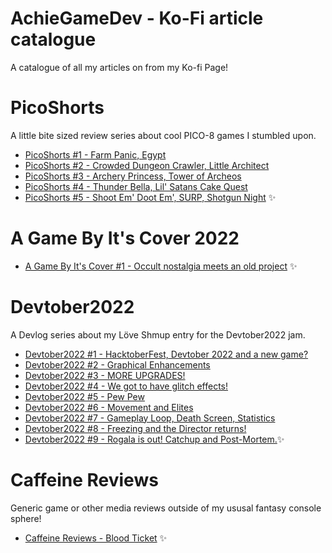 # AchieGameDev - Ko-Fi article catalogue
A catalogue of all my articles on from my Ko-fi Page!

# PicoShorts
A little bite sized review series about cool PICO-8 games I stumbled upon.

- [PicoShorts #1 - Farm Panic, Egypt](https://ko-fi.com/post/PicoShorts-1-E1E29R7LV) 
- [PicoShorts #2 - Crowded Dungeon Crawler, Little Architect](https://ko-fi.com/post/Eng-PicoShorts-2--Crowded-Dungeon-Crawler-Lit-W7W2ADJDB)
- [PicoShorts #3 - Archery Princess, Tower of Archeos](https://ko-fi.com/post/Eng-PicoShorts-3--Archery-Princess-I3I7AIEZA)
- [PicoShorts #4 - Thunder Bella, Lil' Satans Cake Quest](https://ko-fi.com/post/Eng-PicoShorts-4--Thunder-Bella-Lil-Satans-C-V7V2D7QTW)
- [PicoShorts #5 - Shoot Em' Doot Em', SURP, Shotgun Night](https://ko-fi.com/Post/Eng-PicoShorts-5--Shotgun-Night-Shoot-Em-Doo-T6T1FTUL8) ✨

# A Game By It's Cover 2022

- [A Game By It's Cover #1 - Occult nostalgia meets an old project](https://ko-fi.com/post/A-Game-By-Its-Cover-1--Occult-nostalgia-meets-a-C0C3FZFLM) ✨

# Devtober2022
A Devlog series about my Löve Shmup entry for the Devtober2022 jam.

- [Devtober2022 #1 - HacktoberFest, Devtober 2022 and a new game?](https://ko-fi.com/post/Eng-HacktoberFest-Devtober-2022-and-a-new-game-X8X8FJPDN)
- [Devtober2022 #2 - Graphical Enhancements](https://ko-fi.com/Post/Eng-Devtober2020-2--Graphical-Enhancements-X8X3FKCIB)
- [Devtober2022 #3 - MORE UPGRADES!](https://ko-fi.com/Post/Eng-Devtober2022-3--MORE-UPGRADES-R6R3FL67S)
- [Devtober2022 #4 - We got to have glitch effects!](https://ko-fi.com/Post/Eng-Devtober2022-4--We-got-to-have-glitch-effe-S6S1FM1IC)
- [Devtober2022 #5 - Pew Pew](https://ko-fi.com/Post/Eng-Devtober2022-5--Pew-Pew-L4L1FMRQL)
- [Devtober2022 #6 - Movement and Elites](https://ko-fi.com/Post/Devtober2022-6--Movement-and-Elites-K3K1FUUGD) 
- [Devtober2022 #7 - Gameplay Loop, Death Screen, Statistics](https://ko-fi.com/post/Devtober2022-7--Gameplay-Loop-Death-Screen-Sta-A0A2FVJ4A)
- [Devtober2022 #8 - Freezing and the Director returns!](https://ko-fi.com/Post/Devtober2022-8--Freezing-and-the-Director-return-H2H5FXS8P)
- [Devtober2022 #9 - Rogala is out! Catchup and Post-Mortem.](https://ko-fi.com/Post/Devtober-9--Rogala-is-out-Catchup-and-Post-Mort-K3K3G1LU9)✨


# Caffeine Reviews
Generic game or other media reviews outside of my ususal fantasy console sphere!

- [Caffeine Reviews - Blood Ticket](https://ko-fi.com/post/Caffeine-Reviews--Blood-Ticket-R6R8FW6HR) ✨

